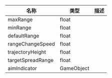 | 名称 | 类型 | 描述 |
| ----------- | ----------- | ----------- |
| maxRange | float |  |
| minRange | float |  |
| defaultRange | float|  |
| rangeChangeSpeed | float |  |
| trajectoryHeight | float |  |
| targetSpreadRange | float |  |
| aimIndicator | GameObject |  |
